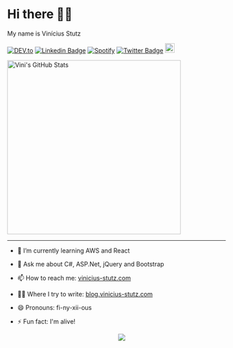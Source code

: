 # Hi there 🖖🏻

<!--
**vinicius-stutz/vinicius-stutz** is a ✨ _special_ ✨ repository because its `README.md` (this file) appears on your GitHub profile.
-->

My name is Vinícius Stutz

<a href="https://dev.to/stutz" target="_blank"><img src="https://img.shields.io/badge/DEV-%230A0A0A.svg?&style=flat-square&logo=DEV.to&logoColor=white" alt="DEV.to"></a>
[![Linkedin Badge](https://img.shields.io/badge/-LinkedIn-blue?style=flat-square&logo=Linkedin&logoColor=white&link=https://www.linkedin.com/in/viniciusstutz/)](https://www.linkedin.com/in/viniciusstutz/)
<a href="https://open.spotify.com/user/vinicius.stutz?si=Acm8YFhJQg25DULI0GR-1A" target="_blank"><img src="https://img.shields.io/badge/Spotify-%231ED760.svg?&style=flat-square&logo=spotify&logoColor=white" alt="Spotify"></a>
[![Twitter Badge](https://img.shields.io/badge/-Twitter-1ca0f1?style=flat-square&labelColor=1ca0f1&logo=twitter&logoColor=white&link=https://twitter.com/vinicius_stutz)](https://twitter.com/vinicius_stutz)
[<img src="https://img.shields.io/github/followers/vinicius-stutz?label=follow&style=social" height="22" title="Siga-me!" />](https://github.com/vinicius-stutz) 

<img title="Vini's GitHub Stats" heigth="300" width="400" src="https://github-readme-stats.vercel.app/api?username=vinicius-stutz&hide=issues&count_private=true&icon_color=222222&title_color=222222&bg_color=ffffff&show_icons=true)"
/>

---
- 🌱 I’m currently learning AWS and React
- 💬 Ask me about C#, ASP.Net, jQuery and Bootstrap
- 📫 How to reach me: [vinicius-stutz.com](https://www.vinicius-stutz.com/)
- ✍🏻 Where I try to write: [blog.vinicius-stutz.com](https://blog.vinicius-stutz.com/)
- 😄 Pronouns: fi-ny-xii-ous
- ⚡ Fun fact: I'm alive!

  <p align="center">
    <a href="http://hits.dwyl.com/vinicius-stutz/vinicius-stutz">
      <img align="center" src="https://hits.dwyl.com/vinicius-stutz/vinicius-stutz.svg">
    </a>
  </p>

